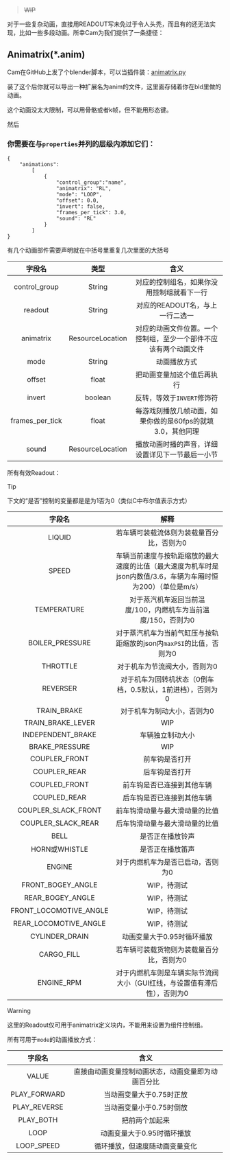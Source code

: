 >~~WIP~~

对于一些复杂动画，直接用READOUT写未免过于令人头秃，而且有的还无法实现，比如一些多段动画。所幸Cam为我们提供了一条捷径：

## Animatrix(*.anim)

Cam在GitHub上发了个blender脚本，可以当插件装：[animatrix.py](https://github.com/TeamOpenIndustry/ImmersiveRailroading/blob/master/animatrix.py)

装了这个后你就可以导出一种扩展名为anim的文件，这里面存储着你在bld里做的动画。

这个动画没太大限制，可以用骨骼或者k帧，但不能用形态键。

然后
### 你需要在与`properties`并列的层级内添加它们：
```
{
    "animations":
        [
            {
                "control_group":"name",
                "animatrix": "RL",
                "mode": "LOOP",
                "offset": 0.0,
                "invert": false,
                "frames_per_tick": 3.0,
                "sound": "RL"
            }
        ]
}
```

有几个动画部件需要声明就在中括号里重复几次里面的大括号

|       字段名       |        类型        |                	含义                |
|:---------------:|:----------------:|:---------------------------------:|
|  control_group  |      String      |       对应的控制组名，如果你没用控制组就看下一行       |
|     readout     |      String      |        对应的READOUT名，与上一行二选一        |
|    animatrix    | ResourceLocation | 对应的动画文件位置。一个控制组，至少一个部件不应该有两个动画文件  |
|      mode       |      String      |              动画播放方式               |
|     offset      |      float       |           把动画变量加这个值后再执行           |
|     invert      |     boolean      |         反转，等效于`INVERT`修饰符         |
| frames_per_tick |      float       | 每游戏刻播放几帧动画，如果你做的是60fps的就填3.0，其他同理 |
|      sound      | ResourceLocation |     播放动画时播的声音，详细设置详见下一节最后一小节      |

所有有效Readout：

>[!TIP]
> 下文的“是否”控制的变量都是是为1否为0（类似C中布尔值表示方式）

|          字段名           |                              	解释                               |
|:----------------------:|:--------------------------------------------------------------:|
|         LIQUID         |                     若车辆可装载流体则为装载量百分比，否则为0                      |
|         SPEED          | 车辆当前速度与按轨距缩放的最大速度的比值（最大速度为机车时是json内数值/3.6，车辆为车厢时恒为200）（单位是m/s） |
|      TEMPERATURE       |              对于蒸汽机车返回当前温度/100，内燃机车为当前温度/150，否则为0               |
|    BOILER_PRESSURE     |            对于蒸汽机车为当前气缸压与按轨距缩放的json内`maxPSI`的比值，否则为0            |
|        THROTTLE        |                        对于机车为节流阀大小，否则为0                         |
|        REVERSER        |                对于机车为回转机状态（0倒车档，0.5默认，1前进档），否则为0                |
|      TRAIN_BRAKE       |                         对于机车为制动大小，否则为0                         |
|   TRAIN_BRAKE_LEVER    |                              WIP                               |
|   INDEPENDENT_BRAKE    |                            车辆独立制动大小                            |
|     BRAKE_PRESSURE     |                              WIP                               |
|     COUPLER_FRONT      |                            前车钩是否打开                             |
|      COUPLER_REAR      |                            后车钩是否打开                             |
|     COUPLED_FRONT      |                         前车钩是否已连接到其他车辆                          |
|      COUPLED_REAR      |                         后车钩是否已连接到其他车辆                          |
|  COUPLER_SLACK_FRONT   |                        前车钩滑动量与最大滑动量的比值                         |
|   COUPLER_SLACK_REAR   |                        后车钩滑动量与最大滑动量的比值                         |
|          BELL          |                            是否正在播放铃声                            |
|      HORN或WHISTLE      |                            是否正在播放笛声                            |
|         ENGINE         |                       对于内燃机车为是否已启动，否则为0                        |
|   FRONT_BOGEY_ANGLE    |                            WIP，待测试                             |
|    REAR_BOGEY_ANGLE    |                            WIP，待测试                             |
| FRONT_LOCOMOTIVE_ANGLE |                            WIP，待测试                             |
| REAR_LOCOMOTIVE_ANGLE  |                            WIP，待测试                             |
|     CYLINDER_DRAIN     |                        动画变量大于0.95时循环播放                         |
|       CARGO_FILL       |                     若车辆可装载货物则为装载量百分比，否则为0                      |
|       ENGINE_RPM       |             对于内燃机车则是车辆实际节流阀大小（GUI红线，与设置值有滞后性），否则为0             |

>[!WARNING]
> 这里的Readout仅可用于animatrix定义块内，不能用来设置为组件控制组。

所有可用于`mode`的动画播放方式：

|     字段名      |            	含义            |
|:------------:|:-------------------------:|
|    VALUE     | 直接由动画变量控制动画状态，动画变量即为动画百分比 |
| PLAY_FORWARD |      当动画变量大于0.75时正放       |
| PLAY_REVERSE |      当动画变量小于0.75时倒放       |
|  PLAY_BOTH   |          把前两个加起来          |
|     LOOP     |      动画变量大于0.95时循环播放      |
|  LOOP_SPEED  |      循环播放，但速度随动画变量变化      |


